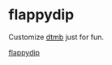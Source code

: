 # flappydip
Customize <a href="https://github.com/marksteve/dtmb">dtmb</a> just for fun. 



<a href="https://rawcdn.githack.com/agiksyah/flappydip/53b2bd50889d59380fc0e3a74872897f15aabe54/index.html" target="_blank">flappydip</a>
